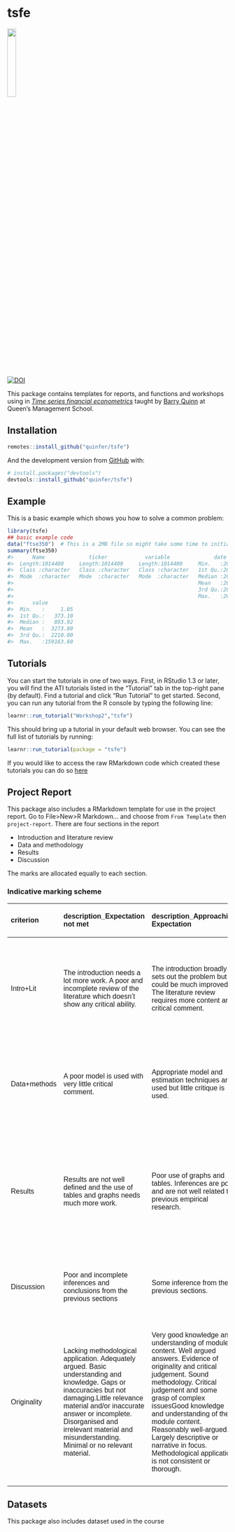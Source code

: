 
<!-- README.md is generated from README.Rmd. Please edit that file -->

# tsfe

<img src="inst/figures/rw_hex.png" width="20%">

[![DOI](https://zenodo.org/badge/342634123.svg)](https://zenodo.org/badge/latestdoi/342634123)

This package contains templates for reports, and functions and workshops
using in [*Time series financial
econometrics*](https://canvas.qub.ac.uk/courses/11736) taught by [Barry
Quinn](https://quinference.com/) at Queen’s Management School.

## Installation

``` r
remotes::install_github("quinfer/tsfe")
```

And the development version from [GitHub](https://github.com/) with:

``` r
# install.packages("devtools")
devtools::install_github("quinfer/tsfe")
```

## Example

This is a basic example which shows you how to solve a common problem:

``` r
library(tsfe)
## basic example code
data("ftse350")  # This is a 2MB file so might take some time to initially load
summary(ftse350)
#>      Name              ticker            variable              date           
#>  Length:1014400     Length:1014400     Length:1014400     Min.   :2016-04-29  
#>  Class :character   Class :character   Class :character   1st Qu.:2017-06-14  
#>  Mode  :character   Mode  :character   Mode  :character   Median :2018-07-20  
#>                                                           Mean   :2018-07-13  
#>                                                           3rd Qu.:2019-08-14  
#>                                                           Max.   :2020-09-01  
#>      value          
#>  Min.   :     1.05  
#>  1st Qu.:   373.10  
#>  Median :   893.92  
#>  Mean   :  3273.80  
#>  3rd Qu.:  2210.00  
#>  Max.   :159163.60
```

## Tutorials

You can start the tutorials in one of two ways. First, in RStudio 1.3 or
later, you will find the ATI tutorials listed in the “Tutorial” tab in
the top-right pane (by default). Find a tutorial and click “Run
Tutorial” to get started. Second, you can run any tutorial from the R
console by typing the following line:

``` r
learnr::run_tutorial("Workshop2","tsfe")
```

This should bring up a tutorial in your default web browser. You can see
the full list of tutorials by running:

``` r
learnr::run_tutorial(package = "tsfe")
```

If you would like to access the raw RMarkdown code which created these
tutorials you can do so
[here](https://github.com/barryquinn1/tsfe/tree/master/inst/tutorials)

## Project Report

This package also includes a RMarkdown template for use in the project
report. Go to File\>New\>R Markdown… and choose from `From Template`
then `project-report`. There are four sections in the report

  - Introduction and literature review
  - Data and methodology
  - Results
  - Discussion

The marks are allocated equally to each section.

### Indicative marking scheme

<table class=" lightable-paper" style='font-family: "Arial Narrow", arial, helvetica, sans-serif; margin-left: auto; margin-right: auto;'>

<thead>

<tr>

<th style="text-align:left;">

criterion

</th>

<th style="text-align:left;">

description\_Expectation not met

</th>

<th style="text-align:left;">

description\_Approaching Expectation

</th>

<th style="text-align:left;">

description\_Meets Expectation

</th>

<th style="text-align:left;">

description\_Exceeds Expectation

</th>

<th style="text-align:left;">

value\_Expectation not met

</th>

<th style="text-align:left;">

value\_Approaching Expectation

</th>

<th style="text-align:left;">

value\_Meets Expectation

</th>

<th style="text-align:left;">

value\_Exceeds Expectation

</th>

</tr>

</thead>

<tbody>

<tr>

<td style="text-align:left;">

Intro+Lit

</td>

<td style="text-align:left;">

The introduction needs a lot more work. A poor and incomplete review of
the literature which doesn’t show any critical ability.

</td>

<td style="text-align:left;">

The introduction broadly sets out the problem but could be much
improved. The literature review requires more content and critical
comment.

</td>

<td style="text-align:left;">

An adequate introduction which broadly sets out the problem. A good
literature review that sets out some of the relevant literature but need
more critique.

</td>

<td style="text-align:left;">

A very good introduction which is easy to read and introduces the
problem well, setting out the overall project aim. A very good
literature review, detailing the relevant literature and critiquing it.

</td>

<td style="text-align:left;">

5

</td>

<td style="text-align:left;">

15

</td>

<td style="text-align:left;">

20

</td>

<td style="text-align:left;">

25

</td>

</tr>

<tr>

<td style="text-align:left;">

Data+methods

</td>

<td style="text-align:left;">

A poor model is used with very little critical comment.

</td>

<td style="text-align:left;">

Appropriate model and estimation techniques are used but little critique
is used.

</td>

<td style="text-align:left;">

A good model construct and use of the standard estimation techniques.
There is some critique of the methods.

</td>

<td style="text-align:left;">

A very good model construction with critical comments of its use.
Estimation techniques are well laid out and critiqued, with some
improvements mentioned.

</td>

<td style="text-align:left;">

5

</td>

<td style="text-align:left;">

15

</td>

<td style="text-align:left;">

20

</td>

<td style="text-align:left;">

25

</td>

</tr>

<tr>

<td style="text-align:left;">

Results

</td>

<td style="text-align:left;">

Results are not well defined and the use of tables and graphs needs much
more work.

</td>

<td style="text-align:left;">

Poor use of graphs and tables. Inferences are poor and are not well
related to previous empirical research.

</td>

<td style="text-align:left;">

There is appropriate use of both tables and graphs. The inferences on
results are good but have sparse critical comments. Improvement could be
made with more contextual comment about previous empirical results.

</td>

<td style="text-align:left;">

Very good use is made of both tables and graphs. The most interesting
features of the results are well identified with inferences related to
overall project aims. A excellent critique of your results using
previous empirical research.

</td>

<td style="text-align:left;">

5

</td>

<td style="text-align:left;">

15

</td>

<td style="text-align:left;">

20

</td>

<td style="text-align:left;">

25

</td>

</tr>

<tr>

<td style="text-align:left;">

Discussion

</td>

<td style="text-align:left;">

Poor and incomplete inferences and conclusions from the previous
sections

</td>

<td style="text-align:left;">

Some inference from the previous sections.

</td>

<td style="text-align:left;">

Good use of critical inferences with some reference to how findings are
related to the existing literature.

</td>

<td style="text-align:left;">

Excellent use of critical inferences with well thought out critique
given the literature described in the previous sections.

</td>

<td style="text-align:left;">

5

</td>

<td style="text-align:left;">

15

</td>

<td style="text-align:left;">

20

</td>

<td style="text-align:left;">

25

</td>

</tr>

<tr>

<td style="text-align:left;">

Originality

</td>

<td style="text-align:left;">

Lacking methodological application. Adequately argued. Basic
understanding and knowledge. Gaps or inaccuracies but not
damaging.Little relevance material and/or inaccurate answer or
incomplete. Disorganised and irrelevant material and misunderstanding.
Minimal or no relevant material.

</td>

<td style="text-align:left;">

Very good knowledge and understanding of module content. Well argued
answers. Evidence of originality and critical judgement. Sound
methodology. Critical judgement and some grasp of complex issuesGood
knowledge and understanding of the module content. Reasonably
well-argued. Largely descriptive or narrative in focus. Methodological
application is not consistent or thorough.

</td>

<td style="text-align:left;">

Very good knowledge and understanding of module content. Well argued
answers. Evidence of originality and critical judgement. Sound
methodology. Critical judgement and some grasp of complex issu

</td>

<td style="text-align:left;">

Thorough and systematic knowledge and understanding of the module
content. A clear grasp of the issues involved, with evidence of
innovative and the original use of learning resources. Knowledge beyond
module content. Clear evidence of independent thought and originality.
Methodological rigour. High critical judgement and a confident grasp of
complex issues

</td>

<td style="text-align:left;">

5

</td>

<td style="text-align:left;">

18

</td>

<td style="text-align:left;">

28

</td>

<td style="text-align:left;">

40

</td>

</tr>

</tbody>

</table>

## Datasets

This package also includes dataset used in the course
